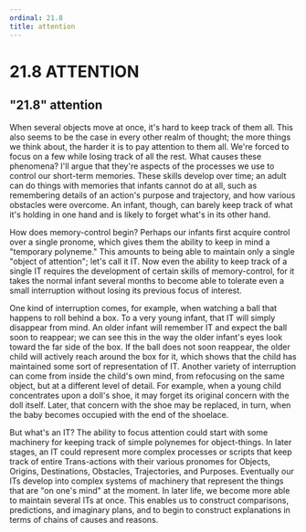 ```yaml
---
ordinal: 21.8
title: attention
---
```


# 21.8 ATTENTION

<h2>"21.8" attention</h2>
When several objects move at once, it's hard to keep track of them all. This also seems to be the case in every other realm of thought; the more things we think about, the harder it is to pay attention to them all. We're forced to focus on a few while losing track of all the rest. What causes these phenomena? I'll argue that they're aspects of the processes we use to control our short-term memories. These skills develop over time; an adult can do things with memories that infants cannot do at all, such as remembering details of an action's purpose and trajectory, and how various obstacles were overcome. An infant, though, can barely keep track of what it's holding in one hand and is likely to forget what's in its other hand.

How does memory-control begin? Perhaps our infants first acquire control over a single pronome, which gives them the ability to keep in mind a "temporary polyneme." This amounts to being able to maintain only a single "object of attention"; let's call it IT. Now even the ability to keep track of a single IT requires the development of certain skills of memory-control, for it takes the normal infant several months to become able to tolerate even a small interruption without losing its previous focus of interest.

One kind of interruption comes, for example, when watching a ball that happens to roll behind a box. To a very young infant, that IT will simply disappear from mind. An older infant will remember IT and expect the ball soon to reappear; we can see this in the way the older infant's eyes look toward the far side of the box. If the ball does not soon reappear, the older child will actively reach around the box for it, which shows that the child has maintained some sort of representation of IT. Another variety of interruption can come from inside the child's own mind, from refocusing on the same object, but at a different level of detail. For example, when a young child concentrates upon a doll's shoe, it may forget its original concern with the doll itself. Later, that concern with the shoe may be replaced, in turn, when the baby becomes occupied with the end of the shoelace.

But what's an IT? The ability to focus attention could start with some machinery for keeping track of simple polynemes for object-things. In later stages, an IT could represent more complex processes or scripts that keep track of entire Trans-actions with their various pronomes for Objects, Origins, Destinations, Obstacles, Trajectories, and Purposes. Eventually our ITs develop into complex systems of machinery that represent the things that are "on one's mind" at the moment. In later life, we become more able to maintain several ITs at once. This enables us to construct comparisons, predictions, and imaginary plans, and to begin to construct explanations in terms of chains of causes and reasons.
